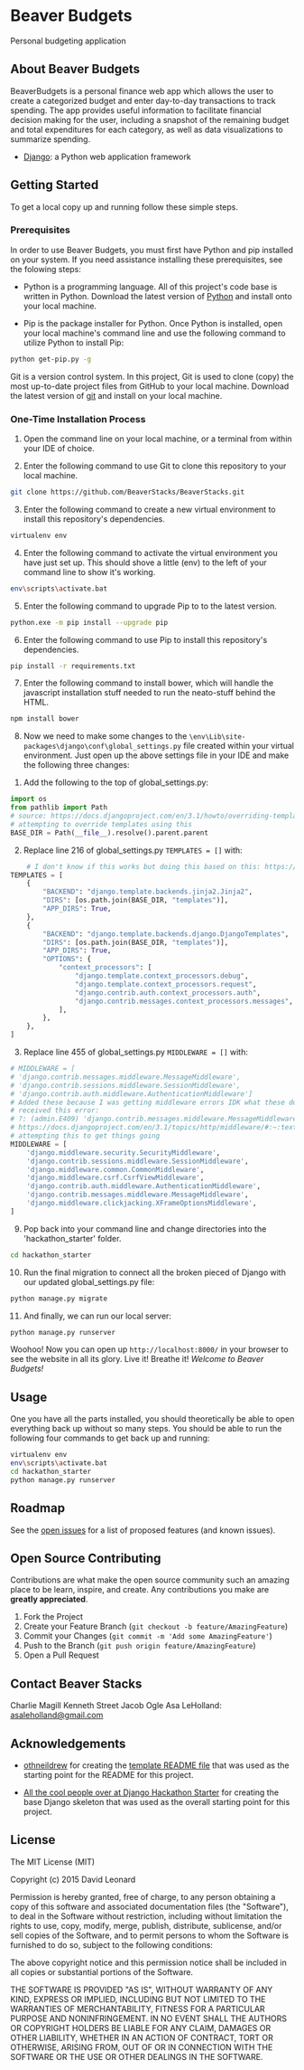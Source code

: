 # Beaver Budgets
Personal budgeting application 


<!-- ABOUT THE PROJECT -->
## About Beaver Budgets

<!-- ![{example use gif}][example-use] -->

BeaverBudgets is a personal finance web app which allows the user to create a categorized budget and enter day-to-day transactions to track spending. The app provides useful information to facilitate financial decision making for the user, including a snapshot of the remaining budget and total expenditures for each category, as well as data visualizations to summarize spending.

<!-- **Note: Beaver Budgets only supports the Windows platform at the moment.** -->


<!-- ### Built With -->

* [Django](https://www.djangoproject.com/): a Python web application framework


<!-- GETTING STARTED -->
## Getting Started

To get a local copy up and running follow these simple steps.

### Prerequisites

In order to use Beaver Budgets, you must first have Python and pip installed on your system. If you need assistance installing these prerequisites, see the folowing steps:
* Python is a programming language. All of this project's code base is written in Python. Download the latest version of [Python](https://www.python.org/downloads/) and install onto your local machine.

* Pip is the package installer for Python. Once Python is installed, open your local machine's command line and use the following command to utilize Python to install Pip:
```sh
python get-pip.py -g
```

Git is a version control system. In this project, Git is used to clone (copy) the most up-to-date project files from GitHub to your local machine. Download the latest version of [git](https://git-scm.com/download/win) and install on your local machine.


### One-Time Installation Process

1. Open the command line on your local machine, or a terminal from within your IDE of choice.

2. Enter the following command to use Git to clone this repository to your local machine.
```sh
git clone https://github.com/BeaverStacks/BeaverStacks.git
```
3. Enter the following command to create a new virtual environment to install this repository's dependencies.
```sh
virtualenv env
```
4. Enter the following command to activate the virtual environment you have just set up. This should shove a little (env) to the left of your command line to show it's working.
```sh
env\scripts\activate.bat
```
5. Enter the following command to upgrade Pip to to the latest version.
```sh
python.exe -m pip install --upgrade pip
```
6. Enter the following command to use Pip to install this repository's dependencies.
```sh
pip install -r requirements.txt
```
7. Enter the following command to install bower, which will handle the javascript installation stuff needed to run the neato-stuff behind the HTML.
```sh
npm install bower
```
8. Now we need to make some changes to the `\env\Lib\site-packages\django\conf\global_settings.py` file created within your virtual environment.
Just open up the above settings file in your IDE and make the following three changes:

1) Add the following to the top of global_settings.py:
```py
import os   
from pathlib import Path    
# source: https://docs.djangoproject.com/en/3.1/howto/overriding-templates/ 
# attempting to override templates using this   
BASE_DIR = Path(__file__).resolve().parent.parent
```

2) Replace line 216 of global_settings.py `TEMPLATES = []` with:
```py
    # I don't know if this works but doing this based on this: https://youtrack.jetbrains.com/issue/PY-39296    
TEMPLATES = [   
    {   
        "BACKEND": "django.template.backends.jinja2.Jinja2",    
        "DIRS": [os.path.join(BASE_DIR, "templates")],  
        "APP_DIRS": True,   
    },  
    {   
        "BACKEND": "django.template.backends.django.DjangoTemplates",   
        "DIRS": [os.path.join(BASE_DIR, "templates")],  
        "APP_DIRS": True,   
        "OPTIONS": {    
            "context_processors": [ 
                "django.template.context_processors.debug", 
                "django.template.context_processors.request",   
                "django.contrib.auth.context_processors.auth",  
                "django.contrib.messages.context_processors.messages",  
            ],  
        },  
    },  
]
```

3) Replace line 455 of global_settings.py `MIDDLEWARE = []` with:
```py
# MIDDLEWARE = [    
# 'django.contrib.messages.middleware.MessageMiddleware',   
# 'django.contrib.sessions.middleware.SessionMiddleware',   
# 'django.contrib.auth.middleware.AuthenticationMiddleware']    
# Added these because I was getting middleware errors IDK what these do lol  -AH    
# received this error:  
# ?: (admin.E409) 'django.contrib.messages.middleware.MessageMiddleware' must be in MIDDLEWARE in order to use the admin application.   
# https://docs.djangoproject.com/en/3.1/topics/http/middleware/#:~:text=Middleware%20order%20and%20layering,the%20core%20of%20the%20onion.  
# attempting this to get things going   
MIDDLEWARE = [  
    'django.middleware.security.SecurityMiddleware',    
    'django.contrib.sessions.middleware.SessionMiddleware', 
    'django.middleware.common.CommonMiddleware',    
    'django.middleware.csrf.CsrfViewMiddleware',    
    'django.contrib.auth.middleware.AuthenticationMiddleware',  
    'django.contrib.messages.middleware.MessageMiddleware', 
    'django.middleware.clickjacking.XFrameOptionsMiddleware',   
]  
``` 


9. Pop back into your command line and change directories into the 'hackathon_starter' folder.
```sh
cd hackathon_starter
```
10. Run the final migration to connect all the broken pieced of Django with our updated global_settings.py file:
```sh
python manage.py migrate
```
11. And finally, we can run our local server:
```sh
python manage.py runserver
```

Woohoo! Now you can open up `http://localhost:8000/` in your browser to see the website in all its glory. Live it! Breathe it! <em>Welcome to Beaver Budgets!</em>




<!-- USAGE EXAMPLES -->
## Usage

One you have all the parts installed, you should theoretically be able to open everything back up without so many steps. You should be able to run the following four commands to get back up and running:
```sh
virtualenv env
env\scripts\activate.bat
cd hackathon_starter
python manage.py runserver
```

<!-- ROADMAP -->
## Roadmap

See the [open issues](https://github.com/asa-leholland/{repo-name}/issues) for a list of proposed features (and known issues).



<!-- CONTRIBUTING -->
## Open Source Contributing

Contributions are what make the open source community such an amazing place to be learn, inspire, and create. Any contributions you make are **greatly appreciated**.

1. Fork the Project
2. Create your Feature Branch (`git checkout -b feature/AmazingFeature`)
3. Commit your Changes (`git commit -m 'Add some AmazingFeature'`)
4. Push to the Branch (`git push origin feature/AmazingFeature`)
5. Open a Pull Request



<!-- CONTACT -->
## Contact Beaver Stacks

Charlie Magill
Kenneth Street
Jacob Ogle
Asa LeHolland: asaleholland@gmail.com



<!-- ACKNOWLEDGEMENTS -->
## Acknowledgements

* [othneildrew](https://github.com/othneildrew) for creating the [template README file](https://github.com/othneildrew/Best-README-Template) that was used as the starting point for the README for this project. 

* [All the cool people over at Django Hackathon Starter](https://github.com/DrkSephy/django-hackathon-starter) for creating the base Django skeleton that was used as the overall starting point for this project. 






<!-- MARKDOWN LINKS & IMAGES -->
[linkedin-url]: https://www.linkedin.com/in/asa-holland-a2a0b5b7/
[example-use]: images/{filename}.gif





<!-- LICENSE -->
## License

The MIT License (MIT)

Copyright (c) 2015 David Leonard

Permission is hereby granted, free of charge, to any person obtaining a copy
of this software and associated documentation files (the "Software"), to deal
in the Software without restriction, including without limitation the rights
to use, copy, modify, merge, publish, distribute, sublicense, and/or sell
copies of the Software, and to permit persons to whom the Software is
furnished to do so, subject to the following conditions:

The above copyright notice and this permission notice shall be included in all
copies or substantial portions of the Software.

THE SOFTWARE IS PROVIDED "AS IS", WITHOUT WARRANTY OF ANY KIND, EXPRESS OR
IMPLIED, INCLUDING BUT NOT LIMITED TO THE WARRANTIES OF MERCHANTABILITY,
FITNESS FOR A PARTICULAR PURPOSE AND NONINFRINGEMENT. IN NO EVENT SHALL THE
AUTHORS OR COPYRIGHT HOLDERS BE LIABLE FOR ANY CLAIM, DAMAGES OR OTHER
LIABILITY, WHETHER IN AN ACTION OF CONTRACT, TORT OR OTHERWISE, ARISING FROM,
OUT OF OR IN CONNECTION WITH THE SOFTWARE OR THE USE OR OTHER DEALINGS IN THE
SOFTWARE.
